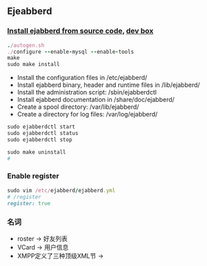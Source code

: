 ## Ejeabberd

### [Install ejabberd from source code](http://docs.ejabberd.im/admin/guide/installation/#installing-ejabberd-from-source-code), [dev box](https://github.com/processone/ejabberd-vagrant-dev)

```ruby
./autogen.sh
./configure --enable-mysql --enable-tools
make
sudo make install
```

* Install the configuration files in /etc/ejabberd/
* Install ejabberd binary, header and runtime files in /lib/ejabberd/
* Install the administration script: /sbin/ejabberdctl
* Install ejabberd documentation in /share/doc/ejabberd/
* Create a spool directory: /var/lib/ejabberd/
* Create a directory for log files: /var/log/ejabberd/

```ruby
sudo ejabberdctl start
sudo ejabberdctl status
sudo ejabberdctl stop
```

```ruby
sudo make uninstall
# 
```


### Enable register

```ruby
sudo vim /etc/ejabberd/ejabberd.yml
# /register
register: true
```

### 名词

* roster -> 好友列表
* VCard -> 用户信息
* XMPP定义了三种顶级XML节 -> <iq /> <message /> <presence />